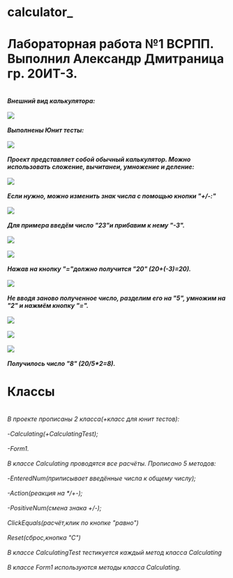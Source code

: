 # calculator_
<h1>Лабораторная работа №1 ВСРПП. Выполнил Александр Дмитраница гр. 20ИТ-3.
<h5><br>Внешний вид калькулятора:<br>
<br><img src="https://raw.githubusercontent.com/CyberSanyok/Images/main/Caclulator%20Images/Внешний%20вид%20калькулятора.png" ><br>
<br>Выполнены Юнит тесты:<br>
<br><img src="https://raw.githubusercontent.com/CyberSanyok/Images/main/Caclulator%20Images/UTests.png" ><br>
<br>Проект представляет собой обычный калькулятор. Можно использовать сложение, вычитанеи, умножение и деление:<br>
<br><img src="https://raw.githubusercontent.com/CyberSanyok/Images/main/Caclulator%20Images/Операции.png" ><br>
<br>Если нужно, можно изменить знак числа с помощью кнопки "+/-:"<br>
<br><img src="https://raw.githubusercontent.com/CyberSanyok/Images/main/Caclulator%20Images/Изменить%20знак.png" ><br>
<br>Для примера введём число "23"и прибавим к нему "-3".<br>
<br><img src="https://raw.githubusercontent.com/CyberSanyok/Images/main/Caclulator%20Images/1.png" ><br>
<br><img src="https://raw.githubusercontent.com/CyberSanyok/Images/main/Caclulator%20Images/2.png" ><br>
<br>Нажав на кнопку "="должно получится "20" (20+(-3)=20).<br>
<br><img src="https://raw.githubusercontent.com/CyberSanyok/Images/main/Caclulator%20Images/3.png" ><br>
<br>Не вводя заново полученное число, разделим его на "5", умножим на "2" и нажмём кнопку "=".<br>
<br><img src="https://raw.githubusercontent.com/CyberSanyok/Images/main/Caclulator%20Images/4.png" ><br>
<br><img src="https://raw.githubusercontent.com/CyberSanyok/Images/main/Caclulator%20Images/5.png" ><br>
<br><img src="https://raw.githubusercontent.com/CyberSanyok/Images/main/Caclulator%20Images/6.png" ><br>
<br>Получилось число "8" (20/5*2=8).<br>
<h1>Классы
  <h6>
<br>В проекте прописаны 2 класса(+класс для юнит тестов):<br>
<br>-Calculating(+CalculatingTest);<br>
<br>-Form1.<br>
<br>В классе Calculating проводятся все расчёты. Прописано 5 методов:<br>
  <br>-EnteredNum(приписывает введённые числа к общему числу);<br>
  <br>-Action(реакция на */+-);<br>
  <br>-PositiveNum(смена знака +/-);<br>
  <br>ClickEquals(расчёт,клик по кнопке "равно")<br>
  <br>Reset(сброс,кнопка "C")<br>
    <br>В классе CalculatingTest тестикуется каждый метод класса Calculating<br>
    <br>В классе Form1 используются методы класса Calculating.<br>
